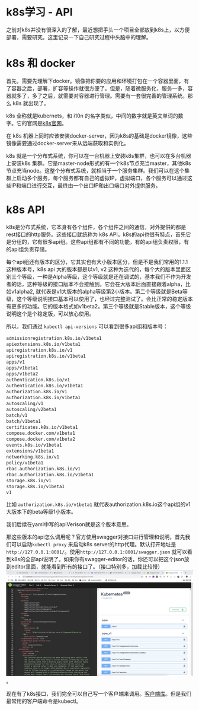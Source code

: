 # k8s学习 - API

之前对k8s并没有很深入的了解，最近想把手头一个项目全部放到k8s上，以方便部署，需要研究。这里记录一下自己研究过程中头脑中的理解。

# k8s 和 docker

首先，需要先理解下docker。镜像把你要的应用和环境打包在一个容器里面，有了容器之后，部署，扩容等操作就很方便了。但是，随着微服务化，服务一多，容器就多了，多了之后，就需要对容器进行管理。需要有一套很完善的管理系统。那么 k8s 就出现了。

k8s 全称就是kubernets，和 i10n 的名字类似，中间的数字就是英文单词的数字。它的官网是[k8s官网](https://kubernetes.io)。

在 k8s 机器上同时应该安装docker-server，因为k8s的基础是docker镜像，这些镜像需要通过docker-server来从远端获取和实例化。

k8s 就是一个分布式系统，你可以在一台机器上安装k8s集群，也可以在多台机器上安装k8s 集群。它是master-node形式的有一个k8s节点充当master，其他k8s节点充当node。这整个分布式系统，就相当于一个服务集群。我们可以在这个集群上启动多个服务，每个服务都有自己的虚拟IP，虚拟端口，各个服务可以通过这些IP和端口进行交互，最终由一个出口IP和出口端口对外提供服务。

# k8s API

k8s是分布式系统，它本身有各个组件，各个组件之间的通信，对外提供的都是rest接口的http服务。这些接口就统称为 k8s API。k8s的api也很有特点，首先它是分组的，它有很多api组。这些api组都有不同的功能，有的api组负责权限，有的api组负责存储。

每个api组还有版本的区分，它其实也有大小版本区分，但是不是我们常用的1.1.1这种版本号，k8s api 大的版本都是以v1, v2 这种为迭代的，每个大的版本里面区别三个等级，一种是Alpha等级，这个等级就是还在调试的，基本我们不作为开发者的话，这种等级的接口版本不会接触到。它会在大版本后面直接跟着alpha，比如v1alpha2, 就代表是v1大版本的alpha等级第2小版本。第二个等级就是Beta等级，这个等级说明接口基本可以使用了，也经过完整测试了。会比正常的稳定版本有更多的功能。它的版本格式如v1beta2。第三个等级就是Stable版本，这个等级说明这个是个稳定版，可以放心使用。

所以，我们通过 `kubectl api-versions` 可以看到很多api组和版本号：
```
admissionregistration.k8s.io/v1beta1
apiextensions.k8s.io/v1beta1
apiregistration.k8s.io/v1
apiregistration.k8s.io/v1beta1
apps/v1
apps/v1beta1
apps/v1beta2
authentication.k8s.io/v1
authentication.k8s.io/v1beta1
authorization.k8s.io/v1
authorization.k8s.io/v1beta1
autoscaling/v1
autoscaling/v2beta1
batch/v1
batch/v1beta1
certificates.k8s.io/v1beta1
compose.docker.com/v1beta1
compose.docker.com/v1beta2
events.k8s.io/v1beta1
extensions/v1beta1
networking.k8s.io/v1
policy/v1beta1
rbac.authorization.k8s.io/v1
rbac.authorization.k8s.io/v1beta1
storage.k8s.io/v1
storage.k8s.io/v1beta1
v1
```

比如 `authorization.k8s.io/v1beta1` 就代表authorization.k8s.io这个api组的v1大版本下的beta等级1小版本。

我们后续在yaml中写的apiVerison就是这个版本意思。

那这些版本的api怎么调用呢？官方使用swagger对接口进行管理和说明，首先我们可以启动`kubectl proxy` 来启动k8s server的http代理。默认打开地址是`http://127.0.0.1:8001/`。使用`http://127.0.0.1:8001/swagger.json` 就可以看到k8s的全部api说明了。如果你有swagger-editor的话，你还可以把这个json放到editor里面，就能看到所有的接口了。（接口特别多，加载比较慢）![k8s-swagger](/images/2019/07/k8s-swagger.png)。

现在有了k8s接口，我们完全可以自己写一个客户端来调用。[客户端库](https://k8smeetup.github.io/docs/reference/client-libraries/)。但是我们最常用的客户端命令是kubectl。
